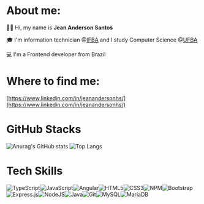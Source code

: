 # About me:

👨‍💻 Hi, my name is **Jean Anderson Santos**

🎓 I'm information technician @[IFBA](https://portal.ifba.edu.br) and I study Computer Science @[UFBA](https://www.ufba.br)

💻 I'm a Frontend developer from Brazil



      


# Where to find me: 


[https://www.linkedin.com/in/jeanandersonhs/](https://www.linkedin.com/in/jeanandersonhs/)

# GitHub Stacks
![Anurag's GitHub stats](https://github-readme-stats.vercel.app/api?username=jeanandersonhs&show_icons=true&theme=gruvbox&line_height=20px&line_height=40&card_width=400px)
![Top Langs](https://github-readme-stats.vercel.app/api/top-langs/?username=jeanandersonhs&layout=compact&theme=gruvbox&size_weight=0.5&count_weight=0.5&card_width=250px)




# Tech Skills
![TypeScript](https://img.shields.io/badge/typescript-%23007ACC.svg?style=for-the-badge&logo=typescript&logoColor=white)![JavaScript](https://img.shields.io/badge/javascript-%23323330.svg?style=for-the-badge&logo=javascript&logoColor=%23F7DF1E)![Angular](https://img.shields.io/badge/angular-%23DD0031.svg?style=for-the-badge&logo=angular&logoColor=white)![HTML5](https://img.shields.io/badge/html5-%23E34F26.svg?style=for-the-badge&logo=html5&logoColor=white)![CSS3](https://img.shields.io/badge/css3-%231572B6.svg?style=for-the-badge&logo=css3&logoColor=white)![NPM](https://img.shields.io/badge/NPM-%23CB3837.svg?style=for-the-badge&logo=npm&logoColor=white)![Bootstrap](https://img.shields.io/badge/bootstrap-%238511FA.svg?style=for-the-badge&logo=bootstrap&logoColor=white)![Express.js](https://img.shields.io/badge/express.js-%23404d59.svg?style=for-the-badge&logo=express&logoColor=%2361DAFB)![NodeJS](https://img.shields.io/badge/node.js-6DA55F?style=for-the-badge&logo=node.js&logoColor=white)![Java](https://img.shields.io/badge/java-%23ED8B00.svg?style=for-the-badge&logo=openjdk&logoColor=white)![Git](https://img.shields.io/badge/git-%23F05033.svg?style=for-the-badge&logo=git&logoColor=white)![MySQL](https://img.shields.io/badge/mysql-%2300f.svg?style=for-the-badge&logo=mysql&logoColor=white)![MariaDB](https://img.shields.io/badge/MariaDB-003545?style=for-the-badge&logo=mariadb&logoColor=white)





<!--
**jeanandersonhs/jeanandersonhs** is a ✨ _special_ ✨ repository because its `README.md` (this file) appears on your GitHub profile.

Here are some ideas to get you started:

- 🔭 I’m currently working on ...
- 🌱 I’m currently learning ...
- 👯 I’m looking to collaborate on ...
- 🤔 I’m looking for help with ...
- 💬 Ask me about ...
- 📫 How to reach me: ...
- 😄 Pronouns: ...
- ⚡ Fun fact: ...
-->
